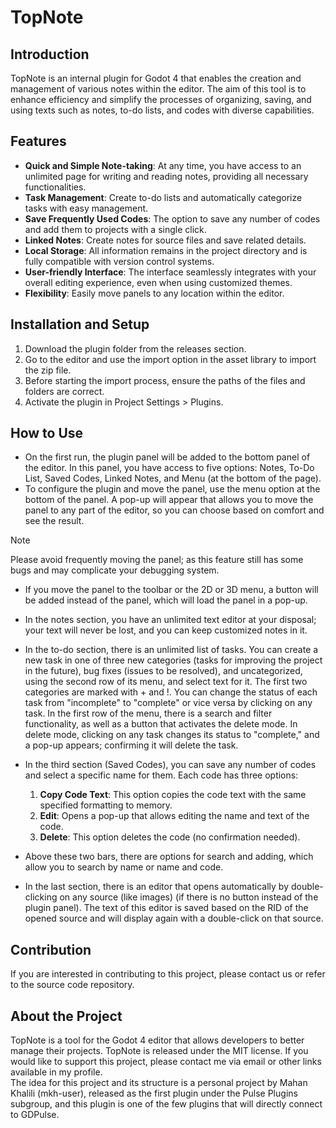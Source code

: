 # TopNote

## Introduction  
TopNote is an internal plugin for Godot 4 that enables the creation and management of various notes within the editor. The aim of this tool is to enhance efficiency and simplify the processes of organizing, saving, and using texts such as notes, to-do lists, and codes with diverse capabilities.

## Features  
- **Quick and Simple Note-taking**: At any time, you have access to an unlimited page for writing and reading notes, providing all necessary functionalities.  
- **Task Management**: Create to-do lists and automatically categorize tasks with easy management.  
- **Save Frequently Used Codes**: The option to save any number of codes and add them to projects with a single click.  
- **Linked Notes**: Create notes for source files and save related details.  
- **Local Storage**: All information remains in the project directory and is fully compatible with version control systems.  
- **User-friendly Interface**: The interface seamlessly integrates with your overall editing experience, even when using customized themes.  
- **Flexibility**: Easily move panels to any location within the editor.

## Installation and Setup  
1. Download the plugin folder from the releases section.  
2. Go to the editor and use the import option in the asset library to import the zip file.  
3. Before starting the import process, ensure the paths of the files and folders are correct.  
4. Activate the plugin in Project Settings > Plugins.

## How to Use  
- On the first run, the plugin panel will be added to the bottom panel of the editor. In this panel, you have access to five options: Notes, To-Do List, Saved Codes, Linked Notes, and Menu (at the bottom of the page).  
- To configure the plugin and move the panel, use the menu option at the bottom of the panel. A pop-up will appear that allows you to move the panel to any part of the editor, so you can choose based on comfort and see the result.

> [!NOTE]  
> Please avoid frequently moving the panel; as this feature still has some bugs and may complicate your debugging system.

- If you move the panel to the toolbar or the 2D or 3D menu, a button will be added instead of the panel, which will load the panel in a pop-up.  
- In the notes section, you have an unlimited text editor at your disposal; your text will never be lost, and you can keep customized notes in it.  
- In the to-do section, there is an unlimited list of tasks. You can create a new task in one of three new categories (tasks for improving the project in the future), bug fixes (issues to be resolved), and uncategorized, using the second row of its menu, and select text for it. The first two categories are marked with + and !. You can change the status of each task from "incomplete" to "complete" or vice versa by clicking on any task. In the first row of the menu, there is a search and filter functionality, as well as a button that activates the delete mode. In delete mode, clicking on any task changes its status to "complete," and a pop-up appears; confirming it will delete the task.

- In the third section (Saved Codes), you can save any number of codes and select a specific name for them. Each code has three options:  
  1. **Copy Code Text**: This option copies the code text with the same specified formatting to memory.  
  2. **Edit**: Opens a pop-up that allows editing the name and text of the code.  
  3. **Delete**: This option deletes the code (no confirmation needed).

- Above these two bars, there are options for search and adding, which allow you to search by name or name and code.  
- In the last section, there is an editor that opens automatically by double-clicking on any source (like images) (if there is no button instead of the plugin panel). The text of this editor is saved based on the RID of the opened source and will display again with a double-click on that source.

## Contribution  
If you are interested in contributing to this project, please contact us or refer to the source code repository.

## About the Project  
TopNote is a tool for the Godot 4 editor that allows developers to better manage their projects. TopNote is released under the MIT license. If you would like to support this project, please contact me via email or other links available in my profile.  
The idea for this project and its structure is a personal project by Mahan Khalili (mkh-user), released as the first plugin under the Pulse Plugins subgroup, and this plugin is one of the few plugins that will directly connect to GDPulse.
